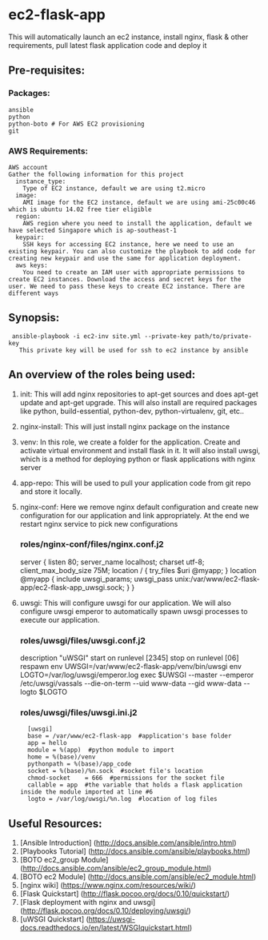 # ec2-flask-app
This will automatically launch an ec2 instance, install nginx, flask &amp; other requirements, pull latest flask application code and deploy it

## Pre-requisites:
### Packages:
    ansible
    python
    python-boto # For AWS EC2 provisioning
    git
###  AWS Requirements:
    AWS account
    Gather the following information for this project
      instance_type:
        Type of EC2 instance, default we are using t2.micro
      image:
        AMI image for the EC2 instance, default we are using ami-25c00c46 which is ubuntu 14.02 free tier eligible
      region:
        AWS region where you need to install the application, default we have selected Singapore which is ap-southeast-1
      keypair:
        SSH keys for accessing EC2 instance, here we need to use an existing keypair. You can also customize the playbook to add code for creating new keypair and use the same for application deployment.
      aws keys:
        You need to create an IAM user with appropriate permissions to create EC2 instances. Download the access and secret keys for the user. We need to pass these keys to create EC2 instance. There are different ways 
## Synopsis:
     ansible-playbook -i ec2-inv site.yml --private-key path/to/private-key
       This private key will be used for ssh to ec2 instance by ansible
## An overview of the roles being used:
   1. init:
      This will add nginx repositories to apt-get sources and does apt-get update
      and apt-get upgrade. This will also install are required packages like python,
      build-essential, python-dev, python-virtualenv, git, etc..
   2. nginx-install:
      This will just install nginx package on the instance
   3. venv:
      In this role, we create a folder for the application. Create and activate
      virtual environment and install flask in it. It will also install uwsgi, which
      is a method for deploying python or flask applications with nginx server
   4. app-repo:
      This will be used to pull your application code from git repo and store
      it locally.
   5. nginx-conf:
      Here we remove nginx default configuration and create new configuration
      for our application and link appropriately. At the end we restart nginx
      service to pick new configurations

      ### roles/nginx-conf/files/nginx.conf.j2  
        server {
            listen      80;
            server_name localhost;
            charset     utf-8;
            client_max_body_size 75M;
            location / { try_files $uri @myapp; }
            location @myapp {
                include uwsgi_params;
                uwsgi_pass unix:/var/www/ec2-flask-app/ec2-flask-app_uwsgi.sock;
            }
        }

   6. uwsgi:
      This will configure uwsgi for our application. We will also configure uwsgi
      emperor to automatically spawn uwsgi processes to execute our application.  

      ### roles/uwsgi/files/uwsgi.conf.j2  
        description "uWSGI"
        start on runlevel [2345]
        stop on runlevel [06]
        respawn
        env UWSGI=/var/www/ec2-flask-app/venv/bin/uwsgi
        env LOGTO=/var/log/uwsgi/emperor.log
        exec $UWSGI --master --emperor /etc/uwsgi/vassals --die-on-term --uid www-data --gid www-data --logto $LOGTO  

       ### roles/uwsgi/files/uwsgi.ini.j2  
            [uwsgi]
            base = /var/www/ec2-flask-app  #application's base folder
            app = hello
            module = %(app)  #python module to import
            home = %(base)/venv
            pythonpath = %(base)/app_code
            socket = %(base)/%n.sock  #socket file's location
            chmod-socket    = 666  #permissions for the socket file
            callable = app  #the variable that holds a flask application inside the module imported at line #6
            logto = /var/log/uwsgi/%n.log  #location of log files

      
## Useful Resources:
1. [Ansible Introduction] (http://docs.ansible.com/ansible/intro.html)
2. [Playbooks Tutorial] (http://docs.ansible.com/ansible/playbooks.html)
3. [BOTO ec2_group Module] (http://docs.ansible.com/ansible/ec2_group_module.html)
4. [BOTO ec2 Module] (http://docs.ansible.com/ansible/ec2_module.html)
5. [nginx wiki] (https://www.nginx.com/resources/wiki/)
6. [Flask Quickstart] (http://flask.pocoo.org/docs/0.10/quickstart/)
7. [Flask deployment with nginx and uwsgi] (http://flask.pocoo.org/docs/0.10/deploying/uwsgi/)
8. [uWSGI Quickstart] (https://uwsgi-docs.readthedocs.io/en/latest/WSGIquickstart.html)


